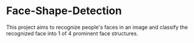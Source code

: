 # Face-Shape-Detection
This project aims to recognize people's faces in an image and classify the recognized face into 1 of 4 prominent face structures.

